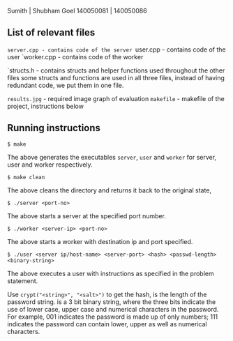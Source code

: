 Sumith | Shubham Goel
140050081 | 140050086

## List of relevant files

`server.cpp - contains code of the server
`user.cpp - contains code of the user
`worker.cpp - contains code of the worker

`structs.h - contains structs and helper functions used throughout the other files
some structs and functions are used in all three files,
instead of having redundant code, we put them in one file.

`results.jpg` - required image graph of evaluation
`makefile` - makefile of the project, instructions below

## Running instructions

```
$ make
```
The above generates the executables `server`, `user` and `worker` 
for server, user and worker respectively.
```
$ make clean
```
The above cleans the directory and returns it back to the 
original state,

```
$ ./server <port-no>
```
The above starts a server at the specified port number.

```
$ ./worker <server-ip> <port-no>
```
The above starts a worker with destination ip and port specified.

```
$ ./user <server ip/host-name> <server-port> <hash> <passwd-length> <binary-string>
```
The above executes a user with instructions as specified in the problem
statement.

Use `crypt("<string>", "<salt>")` to get the hash, <passwd-length> is the length of
the password string. <binary-string> is a 3 bit binary string, where the three bits 
indicate the use of lower case, upper case and numerical characters in the password. 
For example, 001 indicates the password is made up of only numbers; 111 indicates 
the password can contain lower, upper as well as numerical characters.
